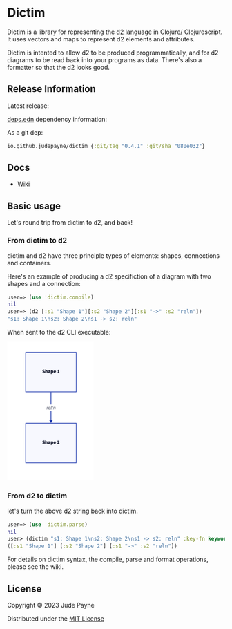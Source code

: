# Dictim

Dictim is a library for representing the [d2 language](https://github.com/terrastruct/d2) in Clojure/ Clojurescript. It uses vectors and maps to represent d2 elements and attributes.

Dictim is intented to allow d2 to be produced programmatically, and for d2 diagrams to be read back into your programs as data. There's also a formatter so that the d2 looks good.

## Release Information

Latest release:

[deps.edn](https://clojure.org/reference/deps_and_cli) dependency information:

As a git dep:

```clojure
io.github.judepayne/dictim {:git/tag "0.4.1" :git/sha "080e032"}
``` 


## Docs

* [Wiki](https://github.com/judepayne/dictim/wiki)


## Basic usage

Let's round trip from dictim to d2, and back!

### From dictim to d2

dictim and d2 have three principle types of elements: shapes, connections and containers.

Here's an example of producing a d2 specifiction of a diagram with two shapes and a connection:

```clojure
user=> (use 'dictim.compile)
nil
user=> (d2 [:s1 "Shape 1"][:s2 "Shape 2"][:s1 "->" :s2 "reln"])
"s1: Shape 1\ns2: Shape 2\ns1 -> s2: reln"

```

When sent to the d2 CLI executable:

<img src="img/ex1.png" width="200">

### From d2 to dictim

let's turn the above d2 string back into dictim.

```clojure
user=> (use 'dictim.parse)
nil
user> (dictim "s1: Shape 1\ns2: Shape 2\ns1 -> s2: reln" :key-fn keyword)
([:s1 "Shape 1"] [:s2 "Shape 2"] [:s1 "->" :s2 "reln"])

```

For details on dictim syntax, the compile, parse and format operations, please see the wiki.


## License

Copyright © 2023 Jude Payne

Distributed under the [MIT License](http://opensource.org/licenses/MIT)
